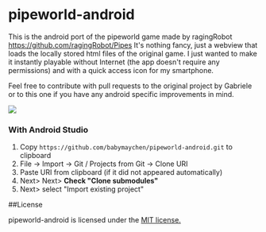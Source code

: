 pipeworld-android
============

This is the android port of the pipeworld game made by ragingRobot https://github.com/ragingRobot/Pipes
It's nothing fancy, just a webview that loads the locally stored html files of the original game. 
I just wanted to make it instantly playable without Internet (the app doesn't require any permissions) and with 
a quick access icon for my smartphone.

Feel free to contribute with pull requests to the original project by Gabriele or to this one if you have any android 
specific improvements in mind.

![](screenshots/screen1.png)
    
### With Android Studio

1. Copy `https://github.com/babymaychen/pipeworld-android.git` to clipboard
2. File -> Import -> Git / Projects from Git -> Clone URI
3. Paste URI from clipboard (if it did not appeared automatically)
4. Next> Next> **Check "Clone submodules"**
5. Next> select "Import existing project"       

##License

pipeworld-android is licensed under the [MIT license.](https://github.com/uberspot/2048-android/blob/master/LICENSE)
